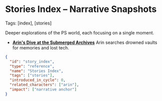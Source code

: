 # Stories Index – Narrative Snapshots
Tags: [index], [stories]

Deeper explorations of the PS world, each focusing on a single moment.

- **[Arin's Dive at the Submerged Archives](./arins-dive-at-the-submerged-archives.md)**
  Arin searches drowned vaults for memories and lost tech.

```json
{
  "id": "story_index",
  "type": "reference",
  "name": "Stories Index",
  "tags": ["stories"],
  "introduced_in_cycle": 0,
  "related_characters": ["arin"],
  "impact": ["narrative anchor"]
}
```
